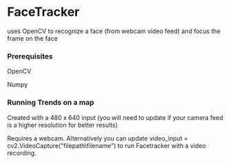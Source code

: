# FaceTracker
uses OpenCV to recognize a face (from webcam video feed) and focus the frame on the face

### Prerequisites

OpenCV

Numpy

### Running Trends on a map

Created with a 480 x 640 input (you will need to update if your camera feed is a higher resolution for better results)

Requires a webcam. Alternatively you can update video_input = cv2.VideoCapture("filepath\filename") to run Facetracker with a video recording.
